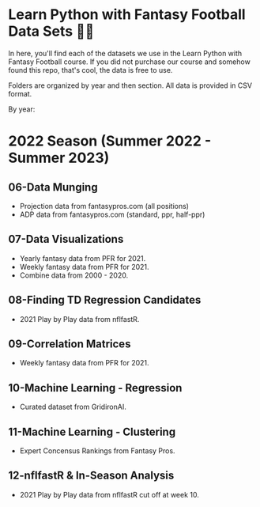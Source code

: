 # Learn Python with Fantasy Football Data Sets 🏈🐍 

In here, you'll find each of the datasets we use in the Learn Python with Fantasy Football course. If you did not purchase our course and somehow found this repo, that's cool, the data is free to use.

Folders are organized by year and then section. All data is provided in CSV format.

By year:

# 2022 Season (Summer 2022 - Summer 2023)

## 06-Data Munging
* Projection data from fantasypros.com (all positions)
* ADP data from fantasypros.com (standard, ppr, half-ppr)

## 07-Data Visualizations
* Yearly fantasy data from PFR for 2021.
* Weekly fantasy data from PFR for 2021.
* Combine data from 2000 - 2020.

## 08-Finding TD Regression Candidates
* 2021 Play by Play data from nflfastR.

## 09-Correlation Matrices
* Weekly fantasy data from PFR for 2021.

## 10-Machine Learning - Regression
* Curated dataset from GridironAI.

## 11-Machine Learning - Clustering
* Expert Concensus Rankings from Fantasy Pros.

## 12-nflfastR & In-Season Analysis
* 2021 Play by Play data from nflfastR cut off at week 10.